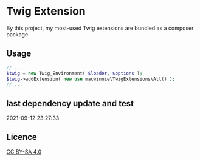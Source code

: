 # Twig Extension

By this project, my most-used Twig extensions are bundled as a composer package.

## Usage

```php
// ...
$twig = new Twig_Environment( $loader, $options );
$twig->addExtension( new use macwinnie\TwigExtensions\All() );
// ...
```

## last dependency update and test

2021-09-12 23:27:33

## Licence

[CC BY-SA 4.0](https://creativecommons.org/licenses/by-sa/4.0/deed.en)

